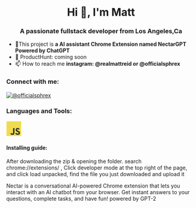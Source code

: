 <h1 align="center">Hi 👋, I'm Matt</h1>
<h3 align="center">A passionate fullstack developer from Los Angeles,Ca</h3>

- 🔭This project is **a AI assistant Chrome Extension named NectarGPT Powered by ChatGPT**
- 🧡 ProductHunt: coming soon
- 📫 How to reach me **instagram: @realmattreid or @officialsphrex**

<h3 align="left">Connect with me:</h3>
<p align="left">
<a href="https://twitter.com/@officialsphrex" target="blank"><img align="center" src="" alt="@officialsphrex" height="30" width="40" /></a>
</p>

<h3 align="left">Languages and Tools:</h3>
<p align="left"> <a href="https://developer.mozilla.org/en-US/docs/Web/JavaScript" target="_blank" rel="noreferrer"> <img src="https://raw.githubusercontent.com/devicons/devicon/master/icons/javascript/javascript-original.svg" alt="javascript" width="40" height="40"/> </a> </p>

<h4>Installing guide:</h4>
After downloading the zip & opening the folder. search chrome://extensions/ , Click developer mode at the top right of the page, and click load unpacked, find the file you just downloaded and upload it

Nectar is a conversational AI-powered Chrome extension that lets you interact with an AI chatbot from your browser. Get instant answers to your questions, complete tasks, and have fun! powered by GPT-2

